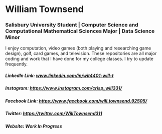 # William Townsend
### Salisbury University Student | Computer Science and Computational Mathematical Sciences Major | Data Science Minor

I enjoy computation, video games (both playing and researching game design), golf, card games, and television.
These repositories are all major coding and work that I have done for my college classes. I try to update frequently.

##### LinkedIn Link: www.linkedin.com/in/wit4401-will-t
##### Instagram: https://www.instagram.com/crisp_will331/
##### Facebook Link: https://www.facebook.com/will.townsend.92505/
##### Twitter: https://twitter.com/WillTownsend311
##### Website: Work In Progress
